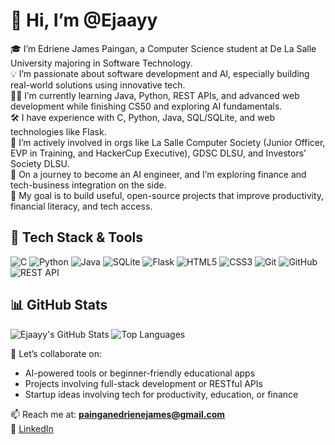 # 👋 Hi, I’m @Ejaayy

🎓 I’m Edriene James Paingan, a Computer Science student at De La Salle University majoring in Software Technology.  
💡 I’m passionate about software development and AI, especially building real-world solutions using innovative tech.  
👨‍💻 I’m currently learning Java, Python, REST APIs, and advanced web development while finishing CS50 and exploring AI fundamentals.  
🛠️ I have experience with C, Python, Java, SQL/SQLite, and web technologies like Flask.  
🤝 I’m actively involved in orgs like La Salle Computer Society (Junior Officer, EVP in Training, and HackerCup Executive), GDSC DLSU, and Investors’ Society DLSU.  
🌱 On a journey to become an AI engineer, and I’m exploring finance and tech-business integration on the side.  
🎯 My goal is to build useful, open-source projects that improve productivity, financial literacy, and tech access.

## 🧠 Tech Stack & Tools

<p align="left">
  <img src="https://img.shields.io/badge/C-00599C?style=for-the-badge&logo=c&logoColor=white" alt="C"/>
  <img src="https://img.shields.io/badge/Python-3776AB?style=for-the-badge&logo=python&logoColor=white" alt="Python"/>
  <img src="https://img.shields.io/badge/Java-ED8B00?style=for-the-badge&logo=java&logoColor=white" alt="Java"/>
  <img src="https://img.shields.io/badge/SQLite-003B57?style=for-the-badge&logo=sqlite&logoColor=white" alt="SQLite"/>
  <img src="https://img.shields.io/badge/Flask-000000?style=for-the-badge&logo=flask&logoColor=white" alt="Flask"/>
  <img src="https://img.shields.io/badge/HTML5-E34F26?style=for-the-badge&logo=html5&logoColor=white" alt="HTML5"/>
  <img src="https://img.shields.io/badge/CSS3-1572B6?style=for-the-badge&logo=css3&logoColor=white" alt="CSS3"/>
  <img src="https://img.shields.io/badge/Git-F05032?style=for-the-badge&logo=git&logoColor=white" alt="Git"/>
  <img src="https://img.shields.io/badge/GitHub-181717?style=for-the-badge&logo=github&logoColor=white" alt="GitHub"/>
  <img src="https://img.shields.io/badge/REST%20API-000000?style=for-the-badge&logo=fastapi&logoColor=white" alt="REST API"/>
</p>

## 📊 GitHub Stats

<p align="left">
  <img src="https://github-readme-stats.vercel.app/api?username=Ejaayy&show_icons=true&theme=tokyonight" alt="Ejaayy's GitHub Stats" />
  <img src="https://github-readme-stats.vercel.app/api/top-langs/?username=Ejaayy&layout=compact&theme=tokyonight" alt="Top Languages" />
</p>


💬 Let’s collaborate on:
- AI-powered tools or beginner-friendly educational apps  
- Projects involving full-stack development or RESTful APIs  
- Startup ideas involving tech for productivity, education, or finance  

📫 Reach me at: **painganedrienejames@gmail.com**  
🔗 [LinkedIn](https://www.linkedin.com/in/edrienejamespaingan)

<!---
Ejaayy/Ejaayy is a ✨ special ✨ repository because its `README.md` (this file) appears on your GitHub profile.
You can click the Preview link to take a look at your changes.
--->
